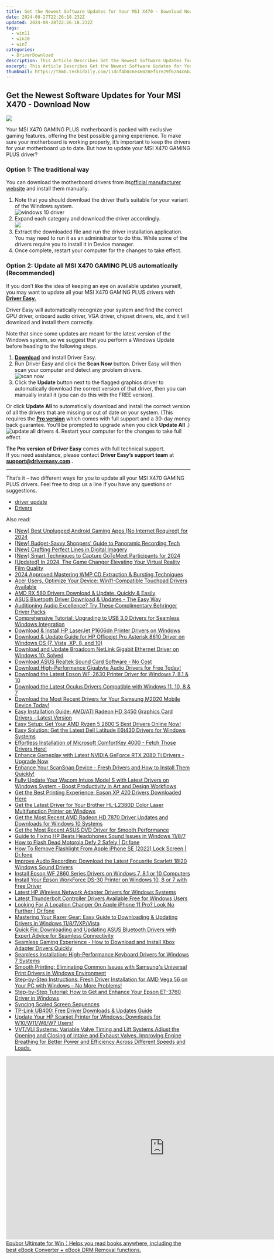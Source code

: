 ```yaml
---
title: Get the Newest Software Updates for Your MSI X470 - Download Now
date: 2024-08-27T22:26:18.232Z
updated: 2024-08-28T22:26:18.232Z
tags:
  - win11
  - win10
  - win7
categories:
  - DriverDownload
description: This Article Describes Get the Newest Software Updates for Your MSI X470 - Download Now
excerpt: This Article Describes Get the Newest Software Updates for Your MSI X470 - Download Now
thumbnail: https://thmb.techidaily.com/11dcf4b0c6e46020efb7e29f6284c6b2311802a84bad6c07d2660d7d7c1f1386.jpg
---
```


## Get the Newest Software Updates for Your MSI X470 - Download Now

![](https://images.drivereasy.com/wp-content/uploads/2021/10/gaming.jpg)

 Your MSI X470 GAMING PLUS motherboard is packed with exclusive gaming features, offering the best possible gaming experience. To make sure your motherboard is working properly, it’s important to keep the drivers for your motherboard up to date. But how to update your MSI X470 GAMING PLUS driver?

### Option 1: The traditional way

 You can download the motherboard drivers from its[official manufacturer website](https://www.msi.com/Motherboard/support/X470-GAMING-PLUS#down-driver) and install them manually.

1. Note that you should download the driver that’s suitable for your variant of the Windows system.  
![windows 10 driver](https://images.drivereasy.com/wp-content/uploads/2021/10/win-10-64.jpg)
2. Expand each category and download the driver accordingly.  
![](https://images.drivereasy.com/wp-content/uploads/2021/10/driver-list.jpg)
3. Extract the downloaded file and run the driver installation application. You may need to run it as an administrator to do this. While some of the drivers require you to install it in Device manager.
4. Once complete, restart your computer for the changes to take effect.

### Option 2: Update all MSI X470 GAMING PLUS automatically (Recommended)

 If you don’t like the idea of keeping an eye on available updates yourself, you may want to update all your MSI X470 GAMING PLUS drivers with **[Driver Easy.](https://tools.techidaily.com/drivereasy/download/)**

 Driver Easy will automatically recognize your system and find the correct GPU driver, onboard audio driver, VGA driver, chipset drivers, etc, and it will download and install them correctly.

 Note that since some updates are meant for the latest version of the Windows system, so we suggest that you perform a Windows Update before heading to the following steps.

1. **[Download](https://tools.techidaily.com/drivereasy/download/)**  and install Driver Easy.
2. Run Driver Easy and click the **Scan Now** button. Driver Easy will then scan your computer and detect any problem drivers.  
![scan now](https://images.drivereasy.com/wp-content/uploads/2021/09/scannow-v6.7.0.jpg)
3. Click the **Update** button next to the flagged graphics driver to automatically download the correct version of that driver, then you can manually install it (you can do this with the FREE version).  

 Or click **Update All** to automatically download and install the correct version of all the drivers that are missing or out of date on your system. (This requires the **[Pro version](https://tools.techidaily.com/drivereasy/download/)**  which comes with full support and a 30-day money back guarantee. You’ll be prompted to upgrade when you click **Update All** .)  
![update all drivers](https://images.drivereasy.com/wp-content/uploads/2021/10/update-all.jpg)
4. Restart your computer for the changes to take full effect.

**The Pro version of Driver Easy** comes with full technical support.  
 If you need assistance, please contact **Driver Easy’s support team** at **[support@drivereasy.com](https://tools.techidaily.com/drivereasy/download/) .**

---

 That’s it – two different ways for you to update all your MSI X470 GAMING PLUS drivers. Feel free to drop us a line if you have any questions or suggestions.

* [driver update](https://tools.techidaily.com/drivereasy/download/)
* [Drivers](https://tools.techidaily.com/drivereasy/download/)

<ins class="adsbygoogle"
     style="display:block"
     data-ad-format="autorelaxed"
     data-ad-client="ca-pub-7571918770474297"
     data-ad-slot="1223367746"></ins>



<ins class="adsbygoogle"
     style="display:block"
     data-ad-client="ca-pub-7571918770474297"
     data-ad-slot="8358498916"
     data-ad-format="auto"
     data-full-width-responsive="true"></ins>

<span class="atpl-alsoreadstyle">Also read:</span>
<div><ul>
<li><a href="https://screen-video-capture.techidaily.com/new-best-unplugged-android-gaming-apps-no-internet-required-for-2024/"><u>[New] Best Unplugged Android Gaming Apps (No Internet Required) for 2024</u></a></li>
<li><a href="https://extra-information.techidaily.com/new-budget-savvy-shoppers-guide-to-panoramic-recording-tech/"><u>[New] Budget-Savvy Shoppers' Guide to Panoramic Recording Tech</u></a></li>
<li><a href="https://extra-information.techidaily.com/new-crafting-perfect-lines-in-digital-imagery/"><u>[New] Crafting Perfect Lines in Digital Imagery</u></a></li>
<li><a href="https://screen-video-capture.techidaily.com/new-smart-techniques-to-capture-gotomeet-participants-for-2024/"><u>[New] Smart Techniques to Capture GoToMeet Participants for 2024</u></a></li>
<li><a href="https://video-screen-grab.techidaily.com/updated-in-2024-the-game-changer-elevating-your-virtual-reality-film-quality/"><u>[Updated] In 2024, The Game Changer  Elevating Your Virtual Reality Film Quality</u></a></li>
<li><a href="https://fox-links.techidaily.com/2024-approved-mastering-wmp-cd-extraction-and-bursting-techniques/"><u>2024 Approved  Mastering WMP  CD Extraction & Bursting Techniques</u></a></li>
<li><a href="https://driver-download.techidaily.com/acer-users-optimize-your-device-win11-compatible-touchpad-drivers-available/"><u>Acer Users, Optimize Your Device: Win11-Compatible Touchpad Drivers Available</u></a></li>
<li><a href="https://driver-download.techidaily.com/1722963084291-amd-rx-580-drivers-download-and-update-quickly-and-easily/"><u>AMD RX 580 Drivers Download & Update. Quickly & Easily</u></a></li>
<li><a href="https://driver-download.techidaily.com/asus-bluetooth-driver-download-and-updates-the-easy-way/"><u>ASUS Bluetooth Driver Download & Updates - The Easy Way</u></a></li>
<li><a href="https://driver-download.techidaily.com/auditioning-audio-excellence-try-these-complimentary-behringer-driver-packs/"><u>Auditioning Audio Excellence? Try These Complimentary Behringer Driver Packs</u></a></li>
<li><a href="https://driver-download.techidaily.com/comprehensive-tutorial-upgrading-to-usb-30-drivers-for-seamless-windows-integration/"><u>Comprehensive Tutorial: Upgrading to USB 3.0 Drivers for Seamless Windows Integration</u></a></li>
<li><a href="https://driver-download.techidaily.com/download-and-install-hp-laserjet-p1606dn-printer-drivers-on-windows/"><u>Download & Install HP LaserJet P1606dn Printer Drivers on Windows</u></a></li>
<li><a href="https://driver-download.techidaily.com/download-and-update-guide-for-hp-officejet-pro-asterisk-8610-driver-on-windows-os-7-vista-xp-8-and-10/"><u>Download & Update Guide for HP Officejet Pro Asterisk 8610 Driver on Windows OS (7, Vista, XP, 8, and 10)</u></a></li>
<li><a href="https://driver-download.techidaily.com/1722974057786-download-and-update-broadcom-netlink-gigabit-ethernet-driver-on-windows-10-solved/"><u>Download and Update Broadcom NetLink Gigabit Ethernet Driver on Windows 10: Solved</u></a></li>
<li><a href="https://driver-download.techidaily.com/download-asus-realtek-sound-card-software-no-cost/"><u>Download ASUS Realtek Sound Card Software - No Cost</u></a></li>
<li><a href="https://driver-download.techidaily.com/download-high-performance-gigabyte-audio-drivers-for-free-today/"><u>Download High-Performance Gigabyte Audio Drivers for Free Today!</u></a></li>
<li><a href="https://hardware-help.techidaily.com/download-the-latest-epson-wf-2630-printer-driver-for-windows-7-81-and-10/"><u>Download the Latest Epson WF-2630 Printer Driver for Windows 7, 8.1 & 10</u></a></li>
<li><a href="https://driver-download.techidaily.com/download-the-latest-oculus-drivers-compatible-with-windows-11-10-8-and-7/"><u>Download the Latest Oculus Drivers Compatible with Windows 11, 10, 8 & 7</u></a></li>
<li><a href="https://driver-download.techidaily.com/download-the-most-recent-drivers-for-your-samsung-m2020-mobile-device-today/"><u>Download the Most Recent Drivers for Your Samsung M2020 Mobile Device Today!</u></a></li>
<li><a href="https://driver-download.techidaily.com/easy-installation-guide-amdati-radeon-hd-3450-graphics-card-drivers-latest-version/"><u>Easy Installation Guide: AMD/ATI Radeon HD 3450 Graphics Card Drivers - Latest Version</u></a></li>
<li><a href="https://driver-download.techidaily.com/1722963885341-easy-setup-get-your-amd-ryzen-5-2600s-best-drivers-online-now/"><u>Easy Setup: Get Your AMD Ryzen 5 2600'S Best Drivers Online Now!</u></a></li>
<li><a href="https://driver-download.techidaily.com/easy-solution-get-the-latest-dell-latitude-e6t430-drivers-for-windows-systems/"><u>Easy Solution: Get the Latest Dell Latitude E6t430 Drivers for Windows Systems</u></a></li>
<li><a href="https://driver-download.techidaily.com/effortless-installation-of-microsoft-comfortkey-4000-fetch-those-drivers-here/"><u>Effortless Installation of Microsoft ComfortKey 4000 - Fetch Those Drivers Here!</u></a></li>
<li><a href="https://driver-download.techidaily.com/enhance-gameplay-with-latest-nvidia-geforce-rtx-2080-ti-drivers-upgrade-now/"><u>Enhance Gameplay with Latest NVIDIA GeForce RTX 2080 Ti Drivers - Upgrade Now</u></a></li>
<li><a href="https://driver-download.techidaily.com/enhance-your-scansnap-device-fresh-drivers-and-how-to-install-them-quickly/"><u>Enhance Your ScanSnap Device - Fresh Drivers and How to Install Them Quickly!</u></a></li>
<li><a href="https://driver-download.techidaily.com/fully-update-your-wacom-intuos-model-s-with-latest-drivers-on-windows-system-boost-productivity-in-art-and-design-workflows/"><u>Fully Update Your Wacom Intuos Model S with Latest Drivers on Windows System - Boost Productivity in Art and Design Workflows</u></a></li>
<li><a href="https://driver-download.techidaily.com/get-the-best-printing-experience-epson-xp-420-drivers-downloaded-here/"><u>Get the Best Printing Experience: Epson XP 420 Drivers Downloaded Here</u></a></li>
<li><a href="https://driver-download.techidaily.com/get-the-latest-driver-for-your-brother-hl-l2380d-color-laser-multifunction-printer-on-windows/"><u>Get the Latest Driver for Your Brother HL-L2380D Color Laser Multifunction Printer on Windows</u></a></li>
<li><a href="https://driver-download.techidaily.com/get-the-most-recent-amd-radeon-hd-7870-driver-updates-and-downloads-for-windows-10-systems/"><u>Get the Most Recent AMD Radeon HD 7870 Driver Updates and Downloads for Windows 10 Systems</u></a></li>
<li><a href="https://driver-download.techidaily.com/get-the-most-recent-asus-dvd-driver-for-smooth-performance/"><u>Get the Most Recent ASUS DVD Driver for Smooth Performance</u></a></li>
<li><a href="https://driver-download.techidaily.com/guide-to-fixing-hp-beats-headphones-sound-issues-in-windows-1187/"><u>Guide to Fixing HP Beats Headphones Sound Issues in Windows 11/8/7</u></a></li>
<li><a href="https://fix-guide.techidaily.com/how-to-flash-dead-motorola-defy-2-safely-drfone-by-drfone-fix-android-problems-fix-android-problems/"><u>How to Flash Dead Motorola Defy 2 Safely | Dr.fone</u></a></li>
<li><a href="https://iphone-unlock.techidaily.com/how-to-remove-flashlight-from-apple-iphone-se-2022-lock-screen-drfone-by-drfone-ios/"><u>How To Remove Flashlight From Apple iPhone SE (2022) Lock Screen | Dr.fone</u></a></li>
<li><a href="https://driver-download.techidaily.com/improve-audio-recording-download-the-latest-focusrite-scarlett-18i20-windows-sound-drivers/"><u>Improve Audio Recording: Download the Latest Focusrite Scarlett 18I20 Windows Sound Drivers</u></a></li>
<li><a href="https://driver-download.techidaily.com/install-epson-wf-2860-series-drivers-on-windows-7-81-or-10-computers/"><u>Install Epson WF 2860 Series Drivers on Windows 7, 8.1 or 10 Computers</u></a></li>
<li><a href="https://driver-download.techidaily.com/install-your-epson-workforce-ds-30-printer-on-windows-10-8-or-7-with-free-driver/"><u>Install Your Epson WorkForce DS-30 Printer on Windows 10, 8 or 7 with Free Driver</u></a></li>
<li><a href="https://driver-download.techidaily.com/latest-hp-wireless-network-adapter-drivers-for-windows-systems/"><u>Latest HP Wireless Network Adapter Drivers for Windows Systems</u></a></li>
<li><a href="https://driver-download.techidaily.com/latest-thunderbolt-controller-drivers-available-free-for-windows-users/"><u>Latest Thunderbolt Controller Drivers Available Free for Windows Users</u></a></li>
<li><a href="https://fake-location.techidaily.com/looking-for-a-location-changer-on-apple-iphone-11-pro-look-no-further-drfone-by-drfone-virtual-ios/"><u>Looking For A Location Changer On Apple iPhone 11 Pro? Look No Further | Dr.fone</u></a></li>
<li><a href="https://driver-download.techidaily.com/mastering-your-razer-gear-easy-guide-to-downloading-and-updating-drivers-in-windows-1187xpvista/"><u>Mastering Your Razer Gear: Easy Guide to Downloading & Updating Drivers in Windows 11/8/7/XP/Vista</u></a></li>
<li><a href="https://driver-download.techidaily.com/quick-fix-downloading-and-updating-asus-bluetooth-drivers-with-expert-advice-for-seamless-connectivity/"><u>Quick Fix: Downloading and Updating ASUS Bluetooth Drivers with Expert Advice for Seamless Connectivity</u></a></li>
<li><a href="https://driver-download.techidaily.com/seamless-gaming-experience-how-to-download-and-install-xbox-adapter-drivers-quickly/"><u>Seamless Gaming Experience - How to Download and Install Xbox Adapter Drivers Quickly</u></a></li>
<li><a href="https://driver-download.techidaily.com/seamless-installation-high-performance-keyboard-drivers-for-windows-7-systems/"><u>Seamless Installation: High-Performance Keyboard Drivers for Windows 7 Systems</u></a></li>
<li><a href="https://driver-download.techidaily.com/smooth-printing-eliminating-common-issues-with-samsungs-universal-print-drivers-in-windows-environment/"><u>Smooth Printing: Eliminating Common Issues with Samsung's Universal Print Drivers in Windows Environment</u></a></li>
<li><a href="https://driver-download.techidaily.com/step-by-step-instructions-fresh-driver-installation-for-amd-vega-56-on-your-pc-with-windows-no-more-problems/"><u>Step-by-Step Instructions: Fresh Driver Installation for AMD Vega 56 on Your PC with Windows – No More Problems!</u></a></li>
<li><a href="https://driver-download.techidaily.com/step-by-step-tutorial-how-to-get-and-enhance-your-epson-et-3760-driver-in-windows/"><u>Step-by-Step Tutorial: How to Get and Enhance Your Epson ET-3760 Driver in Windows</u></a></li>
<li><a href="https://data-wizards.techidaily.com/syncing-scaled-screen-sequences/"><u>Syncing Scaled Screen Sequences</u></a></li>
<li><a href="https://driver-download.techidaily.com/tp-link-ub400-free-driver-downloads-and-updates-guide/"><u>TP-Link UB400: Free Driver Downloads & Updates Guide</u></a></li>
<li><a href="https://driver-download.techidaily.com/update-your-hp-scanjet-printer-for-windows-downloads-for-w10w11w8w7-users/"><u>Update Your HP Scanjet Printer for Windows: Downloads for W10/W11/W8/W7 Users!</u></a></li>
<li><a href="https://driver-download.techidaily.com/vvtvli-systems-variable-valve-timing-and-lift-systems-adjust-the-opening-and-closing-of-intake-and-exhaust-valves-improving-engine-breathing-for-better-powe164/"><u>VVT/VLI Systems: Variable Valve Timing and Lift Systems Adjust the Opening and Closing of Intake and Exhaust Valves, Improving Engine Breathing for Better Power and Efficiency Across Different Speeds and Loads.</u></a></li>
</ul></div>

<!-- affiliate ads begin -->
<a href="https://secure.2checkout.com/order/checkout.php?PRODS=4599951&QTY=1&AFFILIATE=108875&CART=1"><iframe width="864" height="500" src="https://www.youtube.com/embed/jVnfr5HudQw" title="The Latest and Easiest Solution to Remove Kindle DRM on Windows (without Degrading)" frameborder="0" allow="accelerometer; autoplay; clipboard-write; encrypted-media; gyroscope; picture-in-picture; web-share" referrerpolicy="strict-origin-when-cross-origin" allowfullscreen></iframe>
Epubor Ultimate for Win：Helps you read books anywhere, including the best eBook Converter + eBook DRM Removal functions.</a>
<!-- affiliate ads end -->